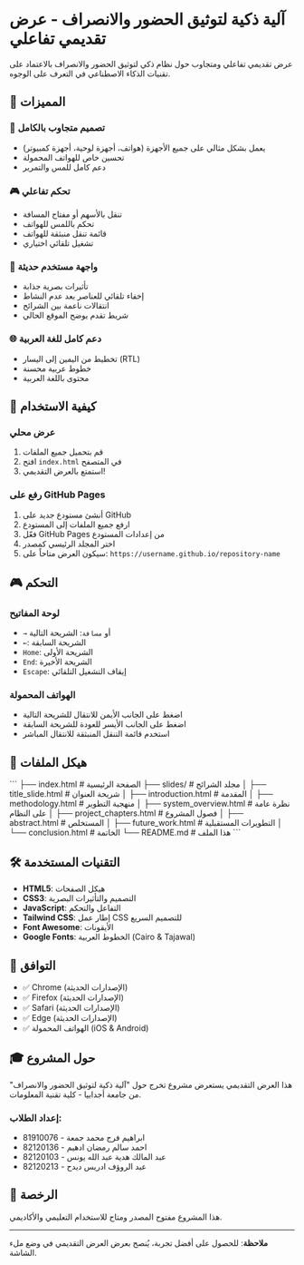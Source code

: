 # آلية ذكية لتوثيق الحضور والانصراف - عرض تقديمي تفاعلي

عرض تقديمي تفاعلي ومتجاوب حول نظام ذكي لتوثيق الحضور والانصراف بالاعتماد على تقنيات الذكاء الاصطناعي في التعرف على الوجوه.

## 🎯 المميزات

### 📱 تصميم متجاوب بالكامل
- يعمل بشكل مثالي على جميع الأجهزة (هواتف، أجهزة لوحية، أجهزة كمبيوتر)
- تحسين خاص للهواتف المحمولة
- دعم كامل للمس والتمرير

### 🎮 تحكم تفاعلي
- تنقل بالأسهم أو مفتاح المسافة
- تحكم باللمس للهواتف
- قائمة تنقل منبثقة للهواتف
- تشغيل تلقائي اختياري

### 🎨 واجهة مستخدم حديثة
- تأثيرات بصرية جذابة
- إخفاء تلقائي للعناصر بعد عدم النشاط
- انتقالات ناعمة بين الشرائح
- شريط تقدم يوضح الموقع الحالي

### 🌐 دعم كامل للغة العربية
- تخطيط من اليمين إلى اليسار (RTL)
- خطوط عربية محسنة
- محتوى باللغة العربية

## 🚀 كيفية الاستخدام

### عرض محلي
1. قم بتحميل جميع الملفات
2. افتح `index.html` في المتصفح
3. استمتع بالعرض التقديمي!

### رفع على GitHub Pages
1. أنشئ مستودع جديد على GitHub
2. ارفع جميع الملفات إلى المستودع
3. فعّل GitHub Pages من إعدادات المستودع
4. اختر المجلد الرئيسي كمصدر
5. سيكون العرض متاحاً على: `https://username.github.io/repository-name`

## 🎮 التحكم

### لوحة المفاتيح
- `→` أو `مسافة`: الشريحة التالية
- `←`: الشريحة السابقة
- `Home`: الشريحة الأولى
- `End`: الشريحة الأخيرة
- `Escape`: إيقاف التشغيل التلقائي

### الهواتف المحمولة
- اضغط على الجانب الأيمن للانتقال للشريحة التالية
- اضغط على الجانب الأيسر للعودة للشريحة السابقة
- استخدم قائمة التنقل المنبثقة للانتقال المباشر

## 📁 هيكل الملفات

\`\`\`
├── index.html              # الصفحة الرئيسية
├── slides/                 # مجلد الشرائح
│   ├── title_slide.html    # شريحة العنوان
│   ├── introduction.html   # المقدمة
│   ├── methodology.html    # منهجية التطوير
│   ├── system_overview.html # نظرة عامة على النظام
│   ├── project_chapters.html # فصول المشروع
│   ├── abstract.html       # المستخلص
│   ├── future_work.html    # التطويرات المستقبلية
│   └── conclusion.html     # الخاتمة
└── README.md              # هذا الملف
\`\`\`

## 🛠 التقنيات المستخدمة

- **HTML5**: هيكل الصفحات
- **CSS3**: التصميم والتأثيرات البصرية
- **JavaScript**: التفاعل والتحكم
- **Tailwind CSS**: إطار عمل CSS للتصميم السريع
- **Font Awesome**: الأيقونات
- **Google Fonts**: الخطوط العربية (Cairo & Tajawal)

## 📱 التوافق

- ✅ Chrome (الإصدارات الحديثة)
- ✅ Firefox (الإصدارات الحديثة)
- ✅ Safari (الإصدارات الحديثة)
- ✅ Edge (الإصدارات الحديثة)
- ✅ الهواتف المحمولة (iOS & Android)

## 🎓 حول المشروع

هذا العرض التقديمي يستعرض مشروع تخرج حول "آلية ذكية لتوثيق الحضور والانصراف" من جامعة أجدابيا - كلية تقنية المعلومات.

### إعداد الطلاب:
- ابراهيم فرج محمد جمعة - 81910076
- احمد سالم رمضان ادهیم - 82120136
- عبد المالك هدية عبد الله يونس - 82120103
- عبد الروؤف ادريس ديدح - 82120213

## 📄 الرخصة

هذا المشروع مفتوح المصدر ومتاح للاستخدام التعليمي والأكاديمي.

---

**ملاحظة**: للحصول على أفضل تجربة، يُنصح بعرض العرض التقديمي في وضع ملء الشاشة.

